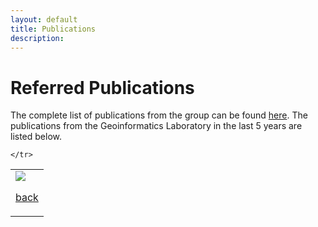 ```yaml
---
layout: default
title: Publications
description:
---
```


# Referred Publications
The complete list of publications from the group can be found [here](https://scholar.google.com/citations?hl=en&user=n1U-zvkAAAAJ). The publications from the Geoinformatics Laboratory in the last 5 years are listed below.
<table>
  <colgroup>
    <col width="100%" />
    
  </colgroup>
  <thead>
   
    </tr>
  </thead>
  <tbody>
    <tr>
      <td>
        <img src="/assets/img/citations_per_year_1.jpg" >


[back](./)
